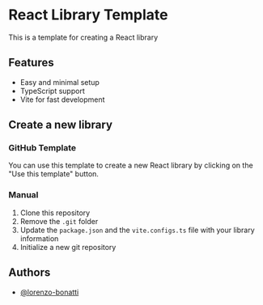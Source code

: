 # React Library Template

This is a template for creating a React library

## Features

-   Easy and minimal setup
-   TypeScript support
-   Vite for fast development

## Create a new library

### GitHub Template

You can use this template to create a new React library by clicking on the "Use this template" button.

### Manual

1. Clone this repository
2. Remove the `.git` folder
3. Update the `package.json` and the `vite.configs.ts` file with your library information
4. Initialize a new git repository

## Authors

-   [@lorenzo-bonatti](https://github.com/lorenzo-bonatti)
